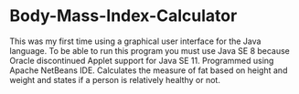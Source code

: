 # Body-Mass-Index-Calculator
This was my first time using a graphical user interface for the Java language. To be able to run this program you must use Java SE 8 because Oracle discontinued Applet support for Java SE 11. Programmed using Apache NetBeans IDE.
Calculates the measure of fat based on height and weight and states if a person is relatively healthy or not. 
